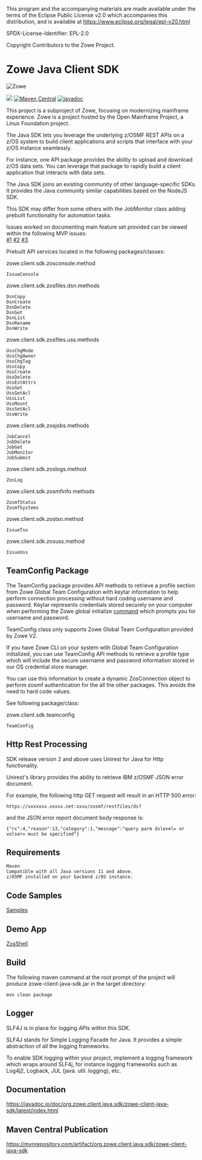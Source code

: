 This program and the accompanying materials are made available under the terms of the Eclipse Public License v2.0 which accompanies this distribution, and is available at https://www.eclipse.org/legal/epl-v20.html

SPDX-License-Identifier: EPL-2.0

Copyright Contributors to the Zowe Project.

# Zowe Java Client SDK

![Zowe](https://github.com/zowe/zowe-client-java-sdk/blob/master/gif/zowe.gif)  
  
![](https://img.shields.io/badge/license-EPL--2.0-blue)
[![Maven Central](https://img.shields.io/maven-central/v/org.zowe.client.java.sdk/zowe-client-java-sdk.svg?label=Maven%20Central)](https://central.sonatype.com/search?q=org.zowe.client.java.sdk&smo=true)
[![javadoc](https://javadoc.io/badge2/org.zowe.client.java.sdk/zowe-client-java-sdk/javadoc.svg)](https://javadoc.io/doc/org.zowe.client.java.sdk/zowe-client-java-sdk)

This project is a subproject of Zowe, focusing on modernizing mainframe experience. Zowe is a project hosted by the Open Mainframe Project, a Linux Foundation project.

The Java SDK lets you leverage the underlying z/OSMF REST APIs on a z/OS system to build client applications and scripts that interface with your z/OS instance seamlessly.

For instance, one API package provides the ability to upload and download z/OS data sets. You can leverage that package to rapidly build a client application that interacts with data sets.

The Java SDK joins an existing community of other language-specific SDKs. It provides the Java community similar capabilities based on the NodeJS SDK. 
  
This SDK may differ from some others with the JobMonitor class adding prebuilt functionality for automation tasks.  
  
Issues worked on documenting main feature set provided can be viewed within the following MVP issues:  
[#1](https://github.com/zowe/zowe-client-java-sdk/issues/5) [#2](https://github.com/zowe/zowe-client-java-sdk/issues/219) [#3](https://github.com/zowe/zowe-client-java-sdk/issues/281)
  
Prebuilt API services located in the following packages/classes:  

zowe.client.sdk.zosconsole.method  
  
    IssueConsole
  
zowe.client.sdk.zosfiles.dsn.methods  
  
    DsnCopy
    DsnCreate
    DsnDelete
    DsnGet
    DsnList
    DsnRename
    DsnWrite
  
zowe.client.sdk.zosfiles.uss.methods  
    
    UssChgMode
    UssChgOwner
    UssChgTag
    UssCopy
    UssCreate
    UssDelete
    UssExtAttrs
    UssGet
    UssGetAcl
    UssList
    UssMount
    UssSetAcl
    UssWrite

zowe.client.sdk.zosjobs.methods
  
    JobCancel
    JobDelete
    JobGet
    JobMonitor
    JobSubmit

zowe.client.sdk.zoslogs.method  
  
    ZosLog  

zowe.client.sdk.zosmfinfo.methods  
  
    ZosmfStatus
    ZosmfSystems 

zowe.client.sdk.zostso.method  
  
    IssueTso    

zowe.client.sdk.zosuss.method  
  
    IssueUss   
          
## TeamConfig Package  
  
The TeamConfig package provides API methods to retrieve a profile section from Zowe Global Team Configuration with keytar information to help perform connection processing without hard coding username and password. Keytar represents credentials stored securely on your computer when performing the Zowe global initialize [command](https://docs.zowe.org/stable/user-guide/cli-using-initializing-team-configuration/) which prompts you for username and password.   
  
TeamConfig class only supports Zowe Global Team Configuration provided by Zowe V2.  
  
If you have Zowe CLI on your system with Global Team Configuration initialized, you can use TeamConfig API methods to retrieve a profile type which will include the secure username and password information stored in our OS credential store manager.   
  
You can use this information to create a dynamic ZosConnection object to perform zosmf authentication for the all the other packages. This avoids the need to hard code values.    
  
See following package/class:  
  
zowe.client.sdk.teamconfig  
    
    TeamConfig
  
## Http Rest Processing
   
SDK release version 2 and above uses Unirest for Java for Http functionality.  
   
Unirest's library provides the ability to retrieve IBM z/OSMF JSON error document.  
  
For example, the following http GET request will result in an HTTP 500 error:  
  
    https://xxxxxxx.xxxxx.net:xxxx/zosmf/restfiles/ds?
  
and the JSON error report document body response is:  
  
    {"rc":4,"reason":13,"category":1,"message":"query parm dslevel= or volser= must be specified"} 
  
## Requirements  
    
    Maven  
    Compatible with all Java versions 11 and above.
    z/OSMF installed on your backend z/OS instance.  
  
## Code Samples  

[Samples](https://github.com/frankgiordano/zowe-client-java-sdk-examples)    
   
## Demo App  

[ZosShell](https://github.com/frankgiordano/ZosShell)
    
## Build
  
The following maven command at the root prompt of the project will produce zowe-client-java-sdk.jar in the target directory:
  
    mvn clean package  
  
## Logger 
  
SLF4J is in place for logging APIs within this SDK.   
  
SLF4J stands for Simple Logging Facade for Java. It provides a simple abstraction of all the logging frameworks.   
  
To enable SDK logging within your project, implement a logging framework which wraps around SLF4j, for instance logging frameworks such as Log4j2, Logback, JUL (java. util. logging), etc.

## Documentation  

https://javadoc.io/doc/org.zowe.client.java.sdk/zowe-client-java-sdk/latest/index.html  
  
## Maven Central Publication  

https://mvnrepository.com/artifact/org.zowe.client.java.sdk/zowe-client-java-sdk  
  
